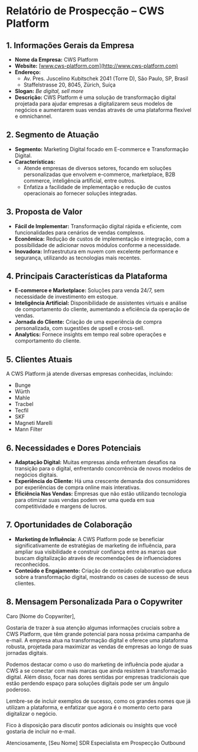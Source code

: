 # Relatório de Prospecção – CWS Platform

## 1. Informações Gerais da Empresa
- **Nome da Empresa:** CWS Platform
- **Website:** [www.cws-platform.com](http://www.cws-platform.com)
- **Endereço:** 
  - Av. Pres. Juscelino Kubitschek 2041 (Torre D), São Paulo, SP, Brasil
  - Staffelstrasse 20, 8045, Zürich, Suíça
- **Slogan:** *Be digital, sell more*
- **Descrição:** CWS Platform é uma solução de transformação digital projetada para ajudar empresas a digitalizarem seus modelos de negócios e aumentarem suas vendas através de uma plataforma flexível e omnichannel.

## 2. Segmento de Atuação
- **Segmento:** Marketing Digital focado em E-commerce e Transformação Digital.
- **Características:** 
  - Atende empresas de diversos setores, focando em soluções personalizadas que envolvem e-commerce, marketplace, B2B commerce, inteligência artificial, entre outros.
  - Enfatiza a facilidade de implementação e redução de custos operacionais ao fornecer soluções integradas.

## 3. Proposta de Valor
- **Fácil de Implementar:** Transformação digital rápida e eficiente, com funcionalidades para cenários de vendas complexos.
- **Econômica:** Redução de custos de implementação e integração, com a possibilidade de adicionar novos módulos conforme a necessidade.
- **Inovadora:** Infraestrutura em nuvem com excelente performance e segurança, utilizando as tecnologias mais recentes.

## 4. Principais Características da Plataforma
- **E-commerce e Marketplace:** Soluções para venda 24/7, sem necessidade de investimento em estoque.
- **Inteligência Artificial:** Disponibilidade de assistentes virtuais e análise de comportamento do cliente, aumentando a eficiência da operação de vendas.
- **Jornada do Cliente:** Criação de uma experiência de compra personalizada, com sugestões de upsell e cross-sell.
- **Analytics:** Fornece insights em tempo real sobre operações e comportamento do cliente.

## 5. Clientes Atuais
A CWS Platform já atende diversas empresas conhecidas, incluindo:
- Bunge
- Würth
- Mahle
- Tracbel
- Tecfil
- SKF
- Magneti Marelli
- Mann Filter

## 6. Necessidades e Dores Potenciais
- **Adaptação Digital:** Muitas empresas ainda enfrentam desafios na transição para o digital, enfrentando concorrência de novos modelos de negócios digitais.
- **Experiência do Cliente:** Há uma crescente demanda dos consumidores por experiências de compra online mais interativas.
- **Eficiência Nas Vendas:** Empresas que não estão utilizando tecnologia para otimizar suas vendas podem ver uma queda em sua competitividade e margens de lucros.

## 7. Oportunidades de Colaboração
- **Marketing de Influência:** A CWS Platform pode se beneficiar significativamente de estratégias de marketing de influência, para ampliar sua visibilidade e construir confiança entre as marcas que buscam digitalização através de recomendações de influenciadores reconhecidos.
- **Conteúdo e Engajamento:** Criação de conteúdo colaborativo que educa sobre a transformação digital, mostrando os cases de sucesso de seus clientes.

## 8. Mensagem Personalizada Para o Copywriter
Caro [Nome do Copywriter],

Gostaria de trazer à sua atenção algumas informações cruciais sobre a CWS Platform, que têm grande potencial para nossa próxima campanha de e-mail. A empresa atua na transformação digital e oferece uma plataforma robusta, projetada para maximizar as vendas de empresas ao longo de suas jornadas digitais.

Podemos destacar como o uso do marketing de influência pode ajudar a CWS a se conectar com mais marcas que ainda resistem à transformação digital. Além disso, focar nas dores sentidas por empresas tradicionais que estão perdendo espaço para soluções digitais pode ser um ângulo poderoso. 

Lembre-se de incluir exemplos de sucesso, como os grandes nomes que já utilizam a plataforma, e enfatizar que agora é o momento certo para digitalizar o negócio.

Fico à disposição para discutir pontos adicionais ou insights que você gostaria de incluir no e-mail.

Atenciosamente,
[Seu Nome] 
SDR Especialista em Prospecção Outbound